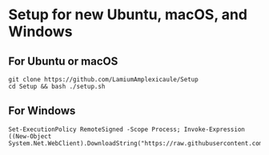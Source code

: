 # Setup for new Ubuntu, macOS, and Windows

## For Ubuntu or macOS

```
git clone https://github.com/LamiumAmplexicaule/Setup
cd Setup && bash ./setup.sh
```

## For Windows

```
Set-ExecutionPolicy RemoteSigned -Scope Process; Invoke-Expression ((New-Object System.Net.WebClient).DownloadString("https://raw.githubusercontent.com/LamiumAmplexicaule/Setup/main/setup.ps1"))
```